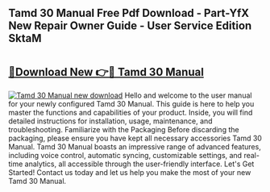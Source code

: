 ## Tamd 30 Manual Free Pdf Download - Part-YfX New Repair Owner Guide - User Service Edition SktaM

# <h2><a href="http://bc48774.oget.top/?id=Tamd+30+Manual">🔗Download New 👉🔴 Tamd 30 Manual</a></h2>

[![Tamd 30 Manual new download](https://i.imgur.com/5g1atiW.png)](http://bc48774.oget.top/?id=Tamd+30+Manual)
Hello and welcome to the user manual for your newly configured Tamd 30 Manual. This guide is here to help you master the functions and capabilities of your product. Inside, you will find detailed instructions for installation, usage, maintenance, and troubleshooting. Familiarize with the Packaging Before discarding the packaging, please ensure you have kept all necessary accessories Tamd 30 Manual. Tamd 30 Manual boasts an impressive range of advanced features, including voice control, automatic syncing, customizable settings, and real-time analytics, all accessible through the user-friendly interface. Let's Get Started! Contact us today and let us help you make the most of your new Tamd 30 Manual.
